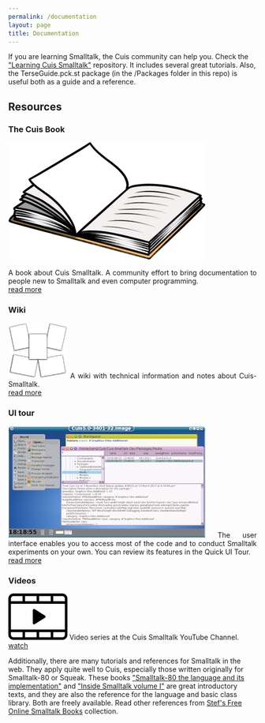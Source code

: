 ```yaml
---
permalink: /documentation
layout: page
title: Documentation
---
```


If you are learning Smalltalk, the Cuis community can help you. Check the ["Learning Cuis Smalltalk"](https://github.com/Cuis-Smalltalk/Learning-Cuis "Learning Cuis Smalltalk") repository. It includes several great tutorials. Also, the TerseGuide.pck.st package (in the /Packages folder in this repo) is useful both as a guide and a reference.

## Resources

<div class="row">
	<div class="col">
		<h3>The Cuis Book</h3>
		<img src="./assets/imgs/book.png" class="doc">
		<p align="justify">A book about Cuis Smalltalk. A community effort to bring documentation to people new to Smalltalk and even computer programming.
		<br><a href="https://cuis-smalltalk.github.io/TheCuisBook/">read more</a></p>
	</div>
	<div class="col">
		<h3>Wiki</h3>
		<p align="justify"><img src="./assets/imgs/wiki.png" class="doc" style="width:120px;">
		A wiki with technical information and notes about Cuis-Smalltalk.
		<br><a href="https://github.com/nmingotti/The-Cuis-CookBook/wiki">read more</a></p>
	</div>
</div>
<div class="row">
	<div class="col">
		<h3>UI tour</h3>
		<p align="justify"><img src="./assets/imgs/ui-tour.png" class="doc">
		The user interface enables you to access most of the code and to conduct Smalltalk experiments on your own. You can review its features in the Quick UI Tour.
		<br><a href="https://github.com/Cuis-Smalltalk/Learning-Cuis/blob/master/Quick-UI-Tour.md">read more</a></p>
	</div>
	<div class="col">
		<h3>Videos</h3>
		<p align="justify"><img src="./assets/imgs/video.png" class="doc" style="width: 120px;">
		Video series at the Cuis Smalltalk YouTube Channel.
		<br><a href="https://www.youtube.com/playlist?list=PLbevs6Mp0MMMaR5gSYzJQXQ56OplFSCJk">watch</a></p>
	</div>
</div>


Additionally, there are many tutorials and references for Smalltalk in the web. They apply quite well to Cuis, especially those written originally for Smalltalk-80 or Squeak. These books ["Smalltalk-80 the language and its implementation"](http://stephane.ducasse.free.fr/FreeBooks/BlueBook/Bluebook.pdf) and ["Inside Smalltalk volume I"](http://stephane.ducasse.free.fr/FreeBooks/InsideST/InsideSmalltalk.pdf) are great introductory texts, and they are also the reference for the language and basic class library. Both are freely available. Read other references from [Stef's Free Online Smalltalk Books](http://stephane.ducasse.free.fr/FreeBooks/) collection.
